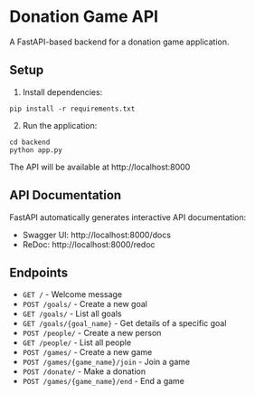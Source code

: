 # Donation Game API

A FastAPI-based backend for a donation game application.

## Setup

1. Install dependencies:
```
pip install -r requirements.txt
```

2. Run the application:
```
cd backend
python app.py
```

The API will be available at http://localhost:8000

## API Documentation

FastAPI automatically generates interactive API documentation:

- Swagger UI: http://localhost:8000/docs
- ReDoc: http://localhost:8000/redoc

## Endpoints

- `GET /` - Welcome message
- `POST /goals/` - Create a new goal
- `GET /goals/` - List all goals
- `GET /goals/{goal_name}` - Get details of a specific goal
- `POST /people/` - Create a new person
- `GET /people/` - List all people
- `POST /games/` - Create a new game
- `POST /games/{game_name}/join` - Join a game
- `POST /donate/` - Make a donation
- `POST /games/{game_name}/end` - End a game 